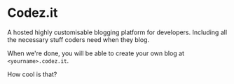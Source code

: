 # Codez.it

A hosted highly customisable blogging platform for developers. Including all the necessary stuff coders need when they blog.

When we're done, you will be able to create your own blog at `<yourname>.codez.it`. 

How cool is that?
